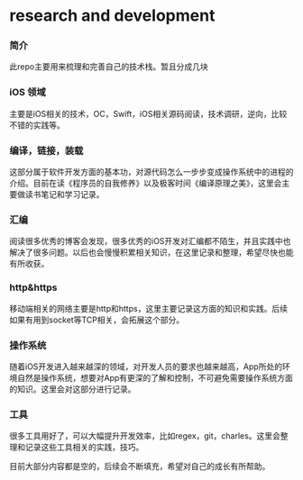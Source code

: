 # research and development

### 简介

此repo主要用来梳理和完善自己的技术栈。暂且分成几块

### iOS 领域

主要是iOS相关的技术，OC，Swift，iOS相关源码阅读，技术调研，逆向，比较不错的实践等。

### 编译，链接，装载

这部分属于软件开发方面的基本功，对源代码怎么一步步变成操作系统中的进程的介绍。目前在读《程序员的自我修养》以及极客时间《编译原理之美》，这里会主要做读书笔记和学习记录。

### 汇编

阅读很多优秀的博客会发现，很多优秀的iOS开发对汇编都不陌生，并且实践中也解决了很多问题。以后也会慢慢积累相关知识，在这里记录和整理，希望尽快也能有所收获。

### http&https

移动端相关的网络主要是http和https，这里主要记录这方面的知识和实践。后续如果有用到socket等TCP相关，会拓展这个部分。

### 操作系统

随着iOS开发进入越来越深的领域，对开发人员的要求也越来越高，App所处的环境自然是操作系统，想要对App有更深的了解和控制，不可避免需要操作系统方面的知识。这里会对这部分进行记录。

### 工具

很多工具用好了，可以大幅提升开发效率，比如regex，git，charles。这里会整理和记录这些工具相关的实践，技巧。



目前大部分内容都是空的，后续会不断填充，希望对自己的成长有所帮助。